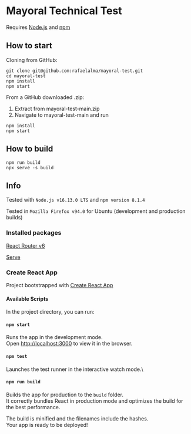 # Mayoral Technical Test

Requires [Node.js](https://nodejs.org/en/) and [npm](https://www.npmjs.com/)

## How to start

Cloning from GitHub:

```
git clone git@github.com:rafaelalma/mayoral-test.git
cd mayoral-test
npm install
npm start
```

From a GitHub downloaded .zip:

1. Extract from mayoral-test-main.zip
2. Navigate to mayoral-test-main and run

```
npm install
npm start
```

## How to build

```
npm run build
npx serve -s build
```

## Info

Tested with `Node.js v16.13.0 LTS` and `npm version 8.1.4`

Tested in `Mozilla Firefox v94.0` for Ubuntu (development and production builds)

### Installed packages

[React Router v6](https://reactrouter.com/)

[Serve](https://www.npmjs.com/package/serve)

### Create React App

Project bootstrapped with [Create React App](https://github.com/facebook/create-react-app)

#### Available Scripts

In the project directory, you can run:

#### `npm start`

Runs the app in the development mode.\
Open [http://localhost:3000](http://localhost:3000) to view it in the browser.

#### `npm test`

Launches the test runner in the interactive watch mode.\

#### `npm run build`

Builds the app for production to the `build` folder.\
It correctly bundles React in production mode and optimizes the build for the best performance.

The build is minified and the filenames include the hashes.\
Your app is ready to be deployed!
